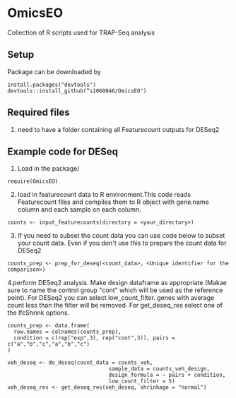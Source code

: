 # OmicsEO
Collection of R scripts used for TRAP-Seq analysis

## Setup

Package can be downloaded by 
```{r, echo = TRUE, eval = TRUE, collapse = TRUE}
install.packages("devtools")
devtools::install_github(“s1060046/OmicsEO")
```

## Required files
1. need to have a folder containing all Featurecount outputs for DESeq2

## Example code for DESeq
1. Load in the package/
```{r, echo = TRUE, eval = TRUE, collapse = TRUE}
require(OmicsEO)
```

2. load in featurecount data to R environment.This code reads Featurecount files and compiles them to R object with gene.name column and each sample on each column.
```{r, echo = TRUE, eval = TRUE, collapse = TRUE}
counts <- input_featurecounts(directory = <your_directory>)
```
3. If you need to subset the count data you can use code below to subset your count data. Even if you don't use this to prepare the count data for DESeq2
```{r, echo = TRUE, eval = TRUE, collapse = TRUE}
counts_prep <- prep_for_deseq(<count_data>, <Unique identifier for the comparison>)
```

4.perform DESeq2 analysis. Make design dataframe as appropriate (Makae sure to name the control group "cont" which will be used as the reference point). For DESeq2 you can select low_count_filter. genes with average count less than the filter will be removed. For get_deseq_res select one of the lfcShrink options.
```{r, echo = TRUE, eval = TRUE, collapse = TRUE}
counts_prep <- data.frame(
  row.names = colnames(counts_prep),
  condition = c(rep("exp",3), rep("cont",3)), pairs = c("a","b","c","a","b","c")
)

veh_deseq <- do_deseq(count_data = counts_veh,
                                sample_data = counts_veh_design,
                                design_formula = ~ pairs + condition,
                                low_count_filter = 5)
veh_deseq_res <- get_deseq_res(veh_deseq, shrinkage = "normal")
```
